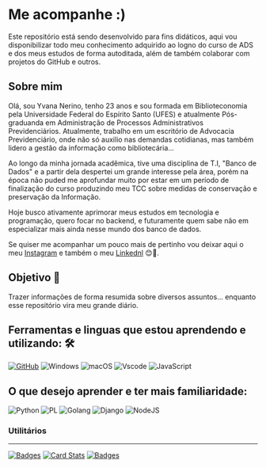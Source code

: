 <h1>
    <span> Me acompanhe :) </span>
</h1>

Este repositório está sendo desenvolvido para fins didáticos, aqui vou disponibilizar todo meu conhecimento adquirido ao logno do curso de ADS e dos meus estudos de forma autoditada, além de também colaborar com projetos do GitHub e outros. 

##  Sobre mim

 Olá, sou Yvana Nerino, tenho 23 anos e sou formada em Biblioteconomia pela Universidade Federal do Espírito Santo (UFES) e atualmente Pós-graduanda em Administração de Processos Administrativos Previdenciários. Atualmente, trabalho em um escritório de Advocacia Previdenciário, onde não só auxilio nas demandas cotidianas, mas também lidero a gestão da informação como bibliotecária...

Ao longo da minha jornada acadêmica, tive uma disciplina de T.I, "Banco de Dados" e a partir dela despertei um grande interesse pela área, porém na época não puded me aprofundar muito por estar em um período de finalização do curso produzindo meu TCC sobre medidas de conservação e preservação da Informação.

Hoje busco ativamente aprimorar meus estudos em tecnologia e programação, quero focar no backend, e futuramente quem sabe não em especializar mais ainda nesse mundo dos banco de dados.

Se quiser me acompanhar um pouco mais de pertinho vou deixar aqui o meu [Instagram](https://www.instagram.com/yv_nerino) e também o meu [Linkednl](https://www.linkedin.com/in/yv-nerino/) 😊💙.

## Objetivo 🎯
Trazer informações de forma resumida sobre diversos assuntos... enquanto esse repositório vira meu grande diário.

## Ferramentas e linguas que estou aprendendo e utilizando: 🛠️

[![GitHub](https://img.shields.io/badge/GitHub-000?style=for-the-badge&logo=github&logoColor=30A3DC)](https://docs.github.com/)
![Windows](https://img.shields.io/badge/Windows-000?style=for-the-badge&logo=windows&logoColor=2CA5E0)
![macOS](https://img.shields.io/badge/mac%20os-000000?style=for-the-badge&logo=macos&logoColor=F0F0F0)
![Vscode](https://img.shields.io/badge/Vscode-007ACC?style=for-the-badge&logo=visual-studio-code&logoColor=white)
![JavaScript](https://img.shields.io/badge/JavaScript-F7DF1E?style=for-the-badge&logo=javascript&logoColor=black)

## O que desejo aprender e ter mais familiaridade:

![Python](https://img.shields.io/badge/python-3670A0?style=for-the-badge&logo=python&logoColor=ffdd54)
![PL](https://img.shields.io/badge/PL%2FSQL-FFFFFF?style=for-the-badge&logo=oracle&logoColor=FF0000&labelColor=FFFFFF&color=FF0000)
![Golang](https://img.shields.io/badge/Go-00ADD8?style=for-the-badge&logo=go&logoColor=white)
![Django](https://img.shields.io/badge/django-%23092E20.svg?style=for-the-badge&logo=django&logoColor=white)
![NodeJS](https://img.shields.io/badge/node.js-6DA55F?style=for-the-badge&logo=node.js&logoColor=white)


### Utilitários
---
[![Badges](https://img.shields.io/badge/Badges-30A3DC?style=for-the-badge)](https://github.com/digitalinnovationone/dio-lab-open-source/blob/main/utils/badges/badges.md)
[![Card Stats](https://img.shields.io/badge/Card%20Stats-E94D5F?style=for-the-badge)](https://github.com/digitalinnovationone/dio-lab-open-source/blob/main/utils/cards/github-stats.md)
[![Badges](https://img.shields.io/badge/Card%20Streak%20States-30A3DC?style=for-the-badge)](https://github.com/digitalinnovationone/dio-lab-open-source/blob/main/utils/cards/github-streak-stats.md)
